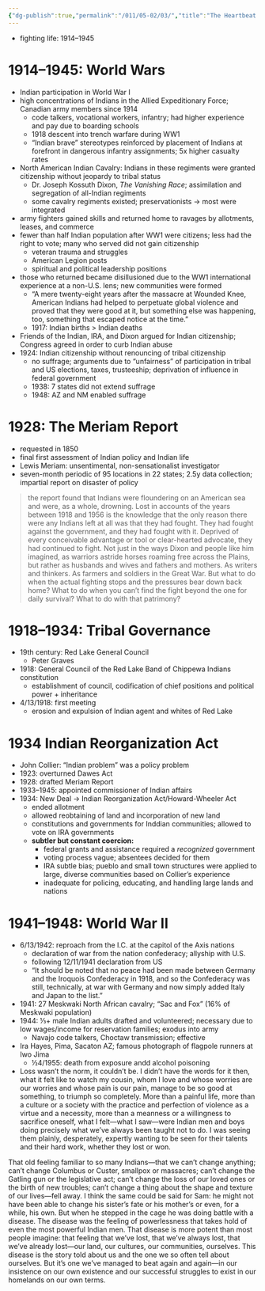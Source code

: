```yaml
---
{"dg-publish":true,"permalink":"/011/05-02/03/","title":"The Heartbeat of Wounded Knee, Chapter 3","tags":["ETHNS350"],"noteIcon":"1","created":"2024-10-19T20:27:19.179-07:00","updated":"2024-09-26T15:30:29.927-07:00"}
---
```


- fighting life: 1914–1945
# 1914–1945: World Wars
- Indian participation in World War I
- high concentrations of Indians in the Allied Expeditionary Force; Canadian army members since 1914
	- code talkers, vocational workers, infantry; had higher experience and pay due to boarding schools
	- 1918 descent into trench warfare during WW1
	- “Indian brave” stereotypes reinforced by placement of Indians at forefront in dangerous infantry assignments; 5x higher casualty rates
- North American Indian Cavalry: Indians in these regiments were granted citizenship without jeopardy to tribal status
	- Dr. Joseph Kossuth Dixon, *The Vanishing Race*; assimilation and segregation of all-Indian regiments
	- some cavalry regiments existed; preservationists → most were integrated
- army fighters gained skills and returned home to ravages by allotments, leases, and commerce
- fewer than half Indian population after WW1 were citizens; less had the right to vote; many who served did not gain citizenship
	- veteran trauma and struggles
	- American Legion posts
	- spiritual and political leadership positions
- those who returned became disillusioned due to the WW1 international experience at a non-U.S. lens; new communities were formed
	- “A mere twenty-eight years after the massacre at Wounded Knee, American Indians had helped to perpetuate global violence and proved that they were good at it, but something else was happening, too, something that escaped notice at the time.”
	- 1917: Indian births > Indian deaths
- Friends of the Indian, IRA, and Dixon argued for Indian citizenship; Congress agreed in order to curb Indian abuse
- 1924: Indian citizenship without renouncing of tribal citizenship
	- no suffrage; arguments due to “unfairness” of participation in tribal and US elections, taxes, trusteeship; deprivation of influence in federal government
	- 1938: 7 states did not extend suffrage
	- 1948: AZ and NM enabled suffrage
# 1928: The Meriam Report
- requested in 1850
- final first assessment of Indian policy and Indian life
- Lewis Meriam: unsentimental, non-sensationalist investigator
- seven-month periodic of 95 locations in 22 states; 2.5y data collection; impartial report on disaster of policy
> the report found that Indians were floundering on an American sea and were, as a whole, drowning. Lost in accounts of the years between 1918 and 1956 is the knowledge that the only reason there were any Indians left at all was that they had fought. They had fought against the government, and they had fought with it. Deprived of every conceivable advantage or tool or clear-hearted advocate, they had continued to fight. Not just in the ways Dixon and people like him imagined, as warriors astride horses roaming free across the Plains, but rather as husbands and wives and fathers and mothers. As writers and thinkers. As farmers and soldiers in the Great War. But what to do when the actual fighting stops and the pressures bear down back home? What to do when you can’t find the fight beyond the one for daily survival? What to do with that patrimony?
# 1918–1934: Tribal Governance
- 19th century: Red Lake General Council
	- Peter Graves
- 1918: General Council of the Red Lake Band of Chippewa Indians constitution
	- establishment of council, codification of chief positions and political power + inheritance
- 4/13/1918: first meeting
	- erosion and expulsion of Indian agent and whites of Red Lake
# 1934 Indian Reorganization Act
- John Collier: “Indian problem” was a policy problem
- 1923: overturned Dawes Act
- 1928: drafted Meriam Report
- 1933–1945: appointed commissioner of Indian affairs
- 1934: New Deal → Indian Reorganization Act/Howard-Wheeler Act
	- ended allotment
	- allowed reobtaining of land and incorporation of new land
	- constitutions and governments for Inddian communities; allowed to vote on IRA governments
	- **subtler but constant coercion:**
		- federal grants and assistance required a *recognized* government
		- voting process vague; absentees decided for them
		- IRA subtle bias; pueblo and small town structures were applied to large, diverse communities based on Collier’s experience
		- inadequate for policing, educating, and handling large lands and nations
# 1941–1948: World War II
- 6/13/1942: reproach from the I.C. at the capitol of the Axis nations
	- declaration of war from the nation confederacy; allyship with U.S.
	- following 12/11/1941 declaration from US
	- “It should be noted that no peace had been made between Germany and the Iroquois Confederacy in 1918, and so the Confederacy was still, technically, at war with Germany and now simply added Italy and Japan to the list.”
- 1941: 27 Meskwaki North African cavalry; “Sac and Fox” (16% of Meskwaki population)
- 1944: ⅓+ male Indian adults drafted and volunteered; necessary due to low wages/income for reservation families; exodus into army
	- Navajo code talkers, Choctaw transmission; effective
- Ira Hayes, Pima, Sacaton AZ; famous photograph of flagpole runners at Iwo Jima
	- ½4/1955: death from exposure andd alcohol poisoning
- Loss wasn’t the norm, it couldn’t be. I didn’t have the words for it then, what it felt like to watch my cousin, whom I love and whose worries are our worries and whose pain is our pain, manage to be so good at something, to triumph so completely. More than a painful life, more than a culture or a society with the practice and perfection of violence as a virtue and a necessity, more than a meanness or a willingness to sacrifice oneself, what I felt—what I saw—were Indian men and boys doing precisely what we’ve always been taught not to do. I was seeing them plainly, desperately, expertly wanting to be seen for their talents and their hard work, whether they lost or won.

That old feeling familiar to so many Indians—that we can’t change anything; can’t change Columbus or Custer, smallpox or massacres; can’t change the Gatling gun or the legislative act; can’t change the loss of our loved ones or the birth of new troubles; can’t change a thing about the shape and texture of our lives—fell away. I think the same could be said for Sam: he might not have been able to change his sister’s fate or his mother’s or even, for a while, his own. But when he stepped in the cage he was doing battle with a disease. The disease was the feeling of powerlessness that takes hold of even the most powerful Indian men. That disease is more potent than most people imagine: that feeling that we’ve lost, that we’ve always lost, that we’ve already lost—our land, our cultures, our communities, ourselves. This disease is the story told about us and the one we so often tell about ourselves. But it’s one we’ve managed to beat again and again—in our insistence on our own existence and our successful struggles to exist in our homelands on our own terms.